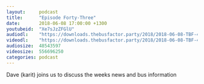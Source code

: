 ```yaml
---
layout:     podcast
title:      "Episode Forty-Three"
date:       2018-06-08 17:00:00 +1300
youtubeid:  "Xe7sJzZFGlU"
audiodl:    "https://downloads.thebusfactor.party/2018/2018-06-08-TBF-43.mp3"
videodl:    "https://downloads.thebusfactor.party/2018/2018-06-08-TBF-43.mp4"
audiosize:  48543597
videosize:  556696250
categories: podcast
---
```

Dave (karit) joins us to discuss the weeks news and bus information
